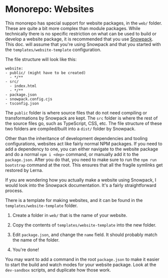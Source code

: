 # Monorepo: Websites

This monorepo has special support for website packages, in the `web/` folder. These are quite a bit more complex than module packages. While technically there is no specific restriction on what can be used to build or develop a website package, it is recommended that you use [Snowpack](https://www.snowpack.dev/). This doc. will assume that you're using Snowpack and that you started with the `templates/website-template` configuration.

The file structure will look like this:
```
website:
- public/ (might have to be created)
  - */**
- src/
  - index.html
  - */**
- package.json
- snowpack.config.cjs
- tsconfig.json
```

The `public` folder is where source files that do not need compiling or transformations by Snowpack are kept. The `src` folder is where the rest of the source files go, such as TypeScript, CSS, etc. The file structure of these two folders are compiled/built into a `dist/` folder by Snowpack.

Other than the inheritance of development dependencies and tooling configurations, websites act like fairly normal NPM packages. If you need to add a dependency to one, you can either navigate to the website package and do a normal `npm i <dep>` command, or manually add it to the `package.json`. After you do that, you need to make sure to run the `npm run bootstrap` command at the root. This ensures that all the fragile symlinks get restored by Lerna.

If you are wondering how you actually make a website using Snowpack, I would look into the Snowpack documentation. It's a fairly straightforward process.

There is a template for making websites, and it can be found in the `templates/website-template` folder.

1. Create a folder in `web/` that is the name of your website.

2. Copy the contents of `templates/website-template` into the new folder.

3. Edit `package.json`, and change the `name` field. It should probably match the name of the folder.

4. You're done!

You may want to add a command in the root `package.json` to make it easier to start the build and watch modes for your website package. Look at the `dev-sandbox` scripts, and duplicate how those work.
